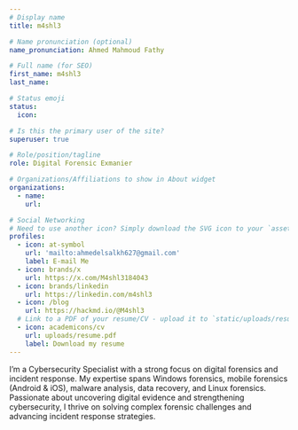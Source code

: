 ```yaml
---
# Display name
title: m4shl3

# Name pronunciation (optional)
name_pronunciation: Ahmed Mahmoud Fathy

# Full name (for SEO)
first_name: m4shl3
last_name: 

# Status emoji
status:
  icon: 

# Is this the primary user of the site?
superuser: true

# Role/position/tagline
role: Digital Forensic Exmanier

# Organizations/Affiliations to show in About widget
organizations:
  - name: 
    url: 

# Social Networking
# Need to use another icon? Simply download the SVG icon to your `assets/media/icons/` folder.
profiles:
  - icon: at-symbol
    url: 'mailto:ahmedelsalkh627@gmail.com'
    label: E-mail Me
  - icon: brands/x
    url: https://x.com/M4shl3184043
  - icon: brands/linkedin
    url: https://linkedin.com/m4shl3
  - icon: /blog
    url: https://hackmd.io/@M4shl3
  # Link to a PDF of your resume/CV - upload it to `static/uploads/resume.pdf`
  - icon: academicons/cv
    url: uploads/resume.pdf
    label: Download my resume
---
```


I’m a Cybersecurity Specialist with a strong focus on digital forensics and incident response. My expertise spans Windows forensics, mobile forensics (Android & iOS), malware analysis, data recovery, and Linux forensics. Passionate about uncovering digital evidence and strengthening cybersecurity, I thrive on solving complex forensic challenges and advancing incident response strategies.

